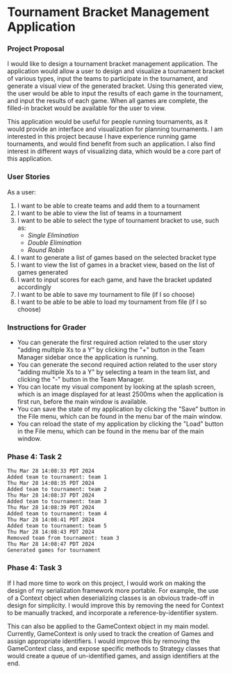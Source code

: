 # Tournament Bracket Management Application

### Project Proposal

I would like to design a tournament bracket management application.
The application would allow a user to design and visualize a tournament bracket
of various types, input the teams to participate in the tournament, and generate
a visual view of the generated bracket.
Using this generated view, the user would be able to input the results of each
game in the tournament, and input the results of each game. When all games
are complete, the filled-in bracket would be available for the user to view.

This application would be useful for people running tournaments, as it would
provide an interface and visualization for planning tournaments.
I am interested in this project because I have experience running game tournaments,
and would find benefit from such an application. I also find interest in
different ways of visualizing data, which would be a core part of this application.

### User Stories

As a user:
1. I want to be able to create teams and add them to a tournament
2. I want to be able to view the list of teams in a tournament
3. I want to be able to select the type of tournament bracket to use, such as:
    - _Single Elimination_
    - _Double Elimination_
    - _Round Robin_
4. I want to generate a list of games based on the selected bracket type
5. I want to view the list of games in a bracket view, based on the list of games generated
6. I want to input scores for each game, and have the bracket updated accordingly
7. I want to be able to save my tournament to file (if I so choose)
8. I want to be able to be able to load my tournament from file (if I so choose)

### Instructions for Grader
- You can generate the first required action related to the user story "adding multiple Xs to a Y" by
  clicking the "+" button in the Team Manager sidebar once the application is running.
- You can generate the second required action related to the user story "adding multiple Xs to a Y" by
  selecting a team in the team list, and clicking the "-" button in the Team Manager.
- You can locate my visual component by looking at the splash screen, which is an image displayed for at
  least 2500ms when the application is first run, before the main window is available.
- You can save the state of my application by clicking the "Save" button in the File menu,
  which can be found in the menu bar of the main window.
- You can reload the state of my application by clicking the "Load" button in the File menu,
  which can be found in the menu bar of the main window.

### Phase 4: Task 2
```
Thu Mar 28 14:08:33 PDT 2024
Added team to tournament: team 1
Thu Mar 28 14:08:35 PDT 2024
Added team to tournament: team 2
Thu Mar 28 14:08:37 PDT 2024
Added team to tournament: team 3
Thu Mar 28 14:08:39 PDT 2024
Added team to tournament: team 4
Thu Mar 28 14:08:41 PDT 2024
Added team to tournament: team 5
Thu Mar 28 14:08:43 PDT 2024
Removed team from tournament: team 3
Thu Mar 28 14:08:47 PDT 2024
Generated games for tournament
```

### Phase 4: Task 3
If I had more time to work on this project, I would work on making the design
of my serialization framework more portable. For example, the use of a Context
object when deserializing classes is an obvious trade-off in design for
simplicity. I would improve this by removing the need for Context to be manually
tracked, and incorporate a reference-by-identifier system.

This can also be applied to the GameContext object in my main model. Currently,
GameContext is only used to track the creation of Games and assign appropriate
identifiers. I would improve this by removing the GameContext class, and expose
specific methods to Strategy classes that would create a queue of un-identified
games, and assign identifiers at the end.
